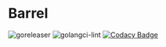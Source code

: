 Barrel
====
![goreleaser](https://github.com/nyanpassu/barrel/workflows/goreleaser/badge.svg?branch=master)
![golangci-lint](https://github.com/nyanpassu/barrel/workflows/golangci-lint/badge.svg?branch=master)
[![Codacy Badge](https://api.codacy.com/project/badge/Grade/908a375189414056b00db809e67a45f8)](https://app.codacy.com/manual/nyanpassu/barrel?utm_source=github.com&utm_medium=referral&utm_content=nyanpassu/barrel&utm_campaign=Badge_Grade_Dashboard)
